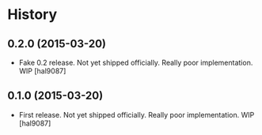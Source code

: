 History
=======

0.2.0 (2015-03-20)
----------------

- Fake 0.2 release. Not yet shipped officially. Really poor implementation. WIP [hal9087]

0.1.0 (2015-03-20)
----------------

- First release. Not yet shipped officially. Really poor implementation. WIP [hal9087]
